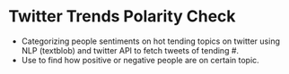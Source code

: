 # Twitter Trends Polarity Check
* Categorizing people sentiments on hot tending topics on twitter using NLP (textblob) and twitter API to fetch tweets of tending #. 
* Use to find how positive or negative people are on certain topic.
